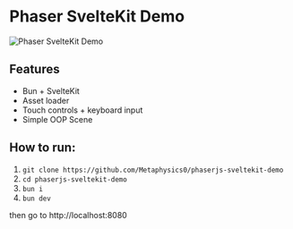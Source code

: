 # Phaser SvelteKit Demo

![Phaser SvelteKit Demo](https://mn762ssd3p.ufs.sh/f/i36rEVtnhQ0XmZW3b4TRVyHMLTN1vXdWpsqKlS64387aAIe5)

## Features

- Bun + SvelteKit
- Asset loader
- Touch controls + keyboard input
- Simple OOP Scene

## How to run:

1. `git clone https://github.com/Metaphysics0/phaserjs-sveltekit-demo`
2. `cd phaserjs-sveltekit-demo`
3. `bun i`
4. `bun dev`

then go to http://localhost:8080
